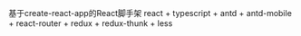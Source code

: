 
基于create-react-app的React脚手架 react + typescript + antd + antd-mobile + react-router + redux + redux-thunk + less